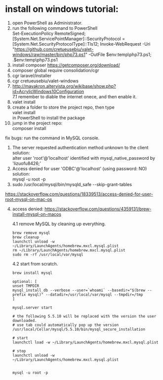 
# install on windows tutorial:

1. open PowerShell as Administrator.  
2. run the following command to PowerShell  
Set-ExecutionPolicy RemoteSigned; [System.Net.ServicePointManager]::SecurityProtocol = [System.Net.SecurityProtocolType]::Tls12; Invoke-WebRequest -Uri "https://github.com/cretueusebiu/valet-windows/raw/master/bin/php73.ps1" -OutFile $env:temp\php73.ps1; .$env:temp\php73.ps1  
3. install composer https://getcomposer.org/download/  
4. composer global require consolidation/cgr  
5. cgr laravel/installer  
6. cgr cretueusebiu/valet-windows  
7. http://mayakron.altervista.org/wikibase/show.php?id=AcrylicWindows10Configuration  
    7.1 remember to diable the internet onece, and then enable it.   
8. valet install  
9. create a folder to store the project repo, then type  
  valet install  
  in PowerShell to install the package  
10. jump in the project repo:  
  composer install


fix bugs:
run the command in MySQL console.
1. The server requested authentication method unknown to the client  
    solution:  
    alter user 'root'@'localhost' identified with mysql_native_password by 'lizuofu8426;'
2.  Access denied for user 'ODBC'@'localhost' (using password: NO)  
    solution:  
    mysql -u root -p  
3.  sudo /usr/local/mysql/bin/mysqld_safe --skip-grant-tables

https://stackoverflow.com/questions/18339513/access-denied-for-user-root-mysql-on-mac-os

4.  access denied:
https://stackoverflow.com/questions/4359131/brew-install-mysql-on-macos

    4.1 remove MySQL by cleaning up everything.  
     
        brew remove mysql  
        brew cleanup  
        launchctl unload -w ~/Library/LaunchAgents/homebrew.mxcl.mysql.plist  
        rm ~/Library/LaunchAgents/homebrew.mxcl.mysql.plist  
        sudo rm -rf /usr/local/var/mysql  
        
    4.2 start from scratch.  
        
        brew install mysql  

        optional: [
        unset TMPDIR  
        mysql_install_db --verbose --user=`whoami` --basedir="$(brew --prefix mysql)" --datadir=/usr/local/var/mysql --tmpdir=/tmp   
        ]

        mysql.server start   

        # the following 5.5.10 will be replaced with the version the user downloaded.
        # use tab could automatically pop up the version
        /usr/local/Cellar/mysql/5.5.10/bin/mysql_secure_installation

        # start  
        launchctl load -w ~/Library/LaunchAgents/homebrew.mxcl.mysql.plist  

        # stop  
        launchctl unload -w ~/Library/LaunchAgents/homebrew.mxcl.mysql.plist  


        mysql -u root -p
